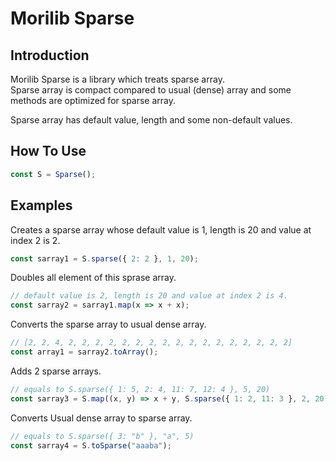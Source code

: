 # Morilib Sparse

## Introduction

Morilib Sparse is a library which treats sparse array.  
Sparse array is compact compared to usual (dense) array and some methods are optimized for sparse array.

Sparse array has default value, length and some non-default values.

## How To Use

```javascript
const S = Sparse();
```

## Examples

Creates a sparse array whose default value is 1, length is 20 and value at index 2 is 2.

```javascript
const sarray1 = S.sparse({ 2: 2 }, 1, 20);
```

Doubles all element of this sprase array.

```javascript
// default value is 2, length is 20 and value at index 2 is 4.
const sarray2 = sarray1.map(x => x + x);
```

Converts the sparse array to usual dense array.

```javascript
// [2, 2, 4, 2, 2, 2, 2, 2, 2, 2, 2, 2, 2, 2, 2, 2, 2, 2, 2, 2]
const array1 = sarray2.toArray();
```

Adds 2 sparse arrays.

```javascript
// equals to S.sparse({ 1: 5, 2: 4, 11: 7, 12: 4 }, 5, 20)
const sarray3 = S.map((x, y) => x + y, S.sparse({ 1: 2, 11: 3 }, 2, 20), S.sparse({ 2: 2, 11: 4, 12: 2 }, 3, 15));
```

Converts Usual dense array to sparse array.

```javascript
// equals to S.sparse({ 3: "b" }, "a", 5)
const sarray4 = S.toSparse("aaaba");
```

